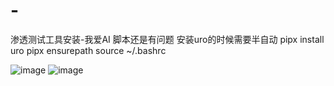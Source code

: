 # -
渗透测试工具安装-我爱AI
脚本还是有问题 安装uro的时候需要半自动
pipx install uro
pipx ensurepath
source ~/.bashrc

![image](https://github.com/user-attachments/assets/6a389721-3eea-4955-9f42-6644d087b86a)
![image](https://github.com/user-attachments/assets/ae42b47e-8024-45c5-a47f-c9472197e81e)
